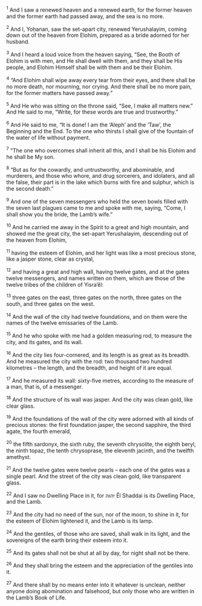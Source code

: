 <sup>1</sup> And I saw a renewed heaven and a renewed earth, for the former heaven and the former earth had passed away, and the sea is no more.

<sup>2</sup> And I, Yoḥanan, saw the set-apart city, renewed Yerushalayim, coming down out of the heaven from Elohim, prepared as a bride adorned for her husband.

<sup>3</sup> And I heard a loud voice from the heaven saying, “See, the Booth of Elohim is with men, and He shall dwell with them, and they shall be His people, and Elohim Himself shall be with them and be their Elohim.

<sup>4</sup> “And Elohim shall wipe away every tear from their eyes, and there shall be no more death, nor mourning, nor crying. And there shall be no more pain, for the former matters have passed away.”

<sup>5</sup> And He who was sitting on the throne said, “See, I make all matters new.” And He said to me, “Write, for these words are true and trustworthy.”

<sup>6</sup> And He said to me, “It is done! I am the ‘Aleph’ and the ‘Taw’, the Beginning and the End. To the one who thirsts I shall give of the fountain of the water of life without payment.

<sup>7</sup> “The one who overcomes shall inherit all this, and I shall be his Elohim and he shall be My son.

<sup>8</sup> “But as for the cowardly, and untrustworthy, and abominable, and murderers, and those who whore, and drug sorcerers, and idolaters, and all the false, their part is in the lake which burns with fire and sulphur, which is the second death.”

<sup>9</sup> And one of the seven messengers who held the seven bowls filled with the seven last plagues came to me and spoke with me, saying, “Come, I shall show you the bride, the Lamb’s wife.”

<sup>10</sup> And he carried me away in the Spirit to a great and high mountain, and showed me the great city, the set-apart Yerushalayim, descending out of the heaven from Elohim,

<sup>11</sup> having the esteem of Elohim, and her light was like a most precious stone, like a jasper stone, clear as crystal,

<sup>12</sup> and having a great and high wall, having twelve gates, and at the gates twelve messengers, and names written on them, which are those of the twelve tribes of the children of Yisra’ĕl:

<sup>13</sup> three gates on the east, three gates on the north, three gates on the south, and three gates on the west.

<sup>14</sup> And the wall of the city had twelve foundations, and on them were the names of the twelve emissaries of the Lamb.

<sup>15</sup> And he who spoke with me had a golden measuring rod, to measure the city, and its gates, and its wall.

<sup>16</sup> And the city lies four-cornered, and its length is as great as its breadth. And he measured the city with the rod: two thousand two hundred kilometres – the length, and the breadth, and height of it are equal.

<sup>17</sup> And he measured its wall: sixty-five metres, according to the measure of a man, that is, of a messenger.

<sup>18</sup> And the structure of its wall was jasper. And the city was clean gold, like clear glass.

<sup>19</sup> And the foundations of the wall of the city were adorned with all kinds of precious stones: the first foundation jasper, the second sapphire, the third agate, the fourth emerald,

<sup>20</sup> the fifth sardonyx, the sixth ruby, the seventh chrysolite, the eighth beryl, the ninth topaz, the tenth chrysoprase, the eleventh jacinth, and the twelfth amethyst.

<sup>21</sup> And the twelve gates were twelve pearls – each one of the gates was a single pearl. And the street of the city was clean gold, like transparent glass.

<sup>22</sup> And I saw no Dwelling Place in it, for יהוה Ĕl Shaddai is its Dwelling Place, and the Lamb.

<sup>23</sup> And the city had no need of the sun, nor of the moon, to shine in it, for the esteem of Elohim lightened it, and the Lamb is its lamp.

<sup>24</sup> And the gentiles, of those who are saved, shall walk in its light, and the sovereigns of the earth bring their esteem into it.

<sup>25</sup> And its gates shall not be shut at all by day, for night shall not be there.

<sup>26</sup> And they shall bring the esteem and the appreciation of the gentiles into it.

<sup>27</sup> And there shall by no means enter into it whatever is unclean, neither anyone doing abomination and falsehood, but only those who are written in the Lamb’s Book of Life.

